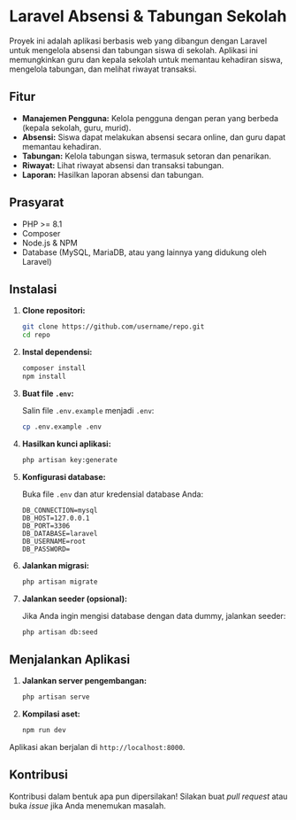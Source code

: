 # Laravel Absensi & Tabungan Sekolah

Proyek ini adalah aplikasi berbasis web yang dibangun dengan Laravel untuk mengelola absensi dan tabungan siswa di sekolah. Aplikasi ini memungkinkan guru dan kepala sekolah untuk memantau kehadiran siswa, mengelola tabungan, dan melihat riwayat transaksi.

## Fitur

*   **Manajemen Pengguna:** Kelola pengguna dengan peran yang berbeda (kepala sekolah, guru, murid).
*   **Absensi:** Siswa dapat melakukan absensi secara online, dan guru dapat memantau kehadiran.
*   **Tabungan:** Kelola tabungan siswa, termasuk setoran dan penarikan.
*   **Riwayat:** Lihat riwayat absensi dan transaksi tabungan.
*   **Laporan:** Hasilkan laporan absensi dan tabungan.

## Prasyarat

*   PHP >= 8.1
*   Composer
*   Node.js & NPM
*   Database (MySQL, MariaDB, atau yang lainnya yang didukung oleh Laravel)

## Instalasi

1.  **Clone repositori:**

    ```bash
    git clone https://github.com/username/repo.git
    cd repo
    ```

2.  **Instal dependensi:**

    ```bash
    composer install
    npm install
    ```

3.  **Buat file `.env`:**

    Salin file `.env.example` menjadi `.env`:

    ```bash
    cp .env.example .env
    ```

4.  **Hasilkan kunci aplikasi:**

    ```bash
    php artisan key:generate
    ```

5.  **Konfigurasi database:**

    Buka file `.env` dan atur kredensial database Anda:

    ```
    DB_CONNECTION=mysql
    DB_HOST=127.0.0.1
    DB_PORT=3306
    DB_DATABASE=laravel
    DB_USERNAME=root
    DB_PASSWORD=
    ```

6.  **Jalankan migrasi:**

    ```bash
    php artisan migrate
    ```

7.  **Jalankan seeder (opsional):**

    Jika Anda ingin mengisi database dengan data dummy, jalankan seeder:

    ```bash
    php artisan db:seed
    ```

## Menjalankan Aplikasi

1.  **Jalankan server pengembangan:**

    ```bash
    php artisan serve
    ```

2.  **Kompilasi aset:**

    ```bash
    npm run dev
    ```

Aplikasi akan berjalan di `http://localhost:8000`.

## Kontribusi

Kontribusi dalam bentuk apa pun dipersilakan! Silakan buat *pull request* atau buka *issue* jika Anda menemukan masalah.